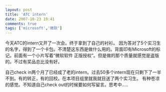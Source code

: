```yaml
---
layout: post
title: 'ATC intern'
date: 2007-10-23 19:41
comments: true
tags: ['microsoft','微软']
---
```


今天ATC的intern又开了一次会。终于拿到了自己的衬衫。
因为答对了5个实习生的名字，得到了一个卡包。不清楚这东西是做什么用的。背面印有Microsoft的标记。前面有一个小片写着“微软软件
正版授权”。但是做的那个质量就感觉是盗版的。不过有奖品总比没有好。

自己check in两个月了已经成了老的intern。过去50多个intern现在只剩下了一半不到。有的转正，有的回校。在本项目组里就我就目送了两个实习生。
有种苍凉的感觉。不知道自己check out的时候要如何写留言。思考中.....

